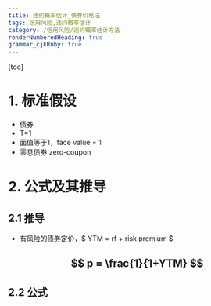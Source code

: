 ```yaml
---
title: 违约概率估计_债券价格法
tags: 信用风险,违约概率估计
category: /信用风险/违约概率估计方法
renderNumberedHeading: true
grammar_cjkRuby: true
---
```


[toc]
# 1. 标准假设

- 债券
- T=1
- 面值等于1，face value = 1
- 零息债券 zero-coupon

# 2. 公式及其推导
## 2.1 推导
- 有风险的债券定价，$ YTM = rf + risk premium $


  $$
  p = \frac{1}{1+YTM}
  $$
  - 
## 2.2 公式
  